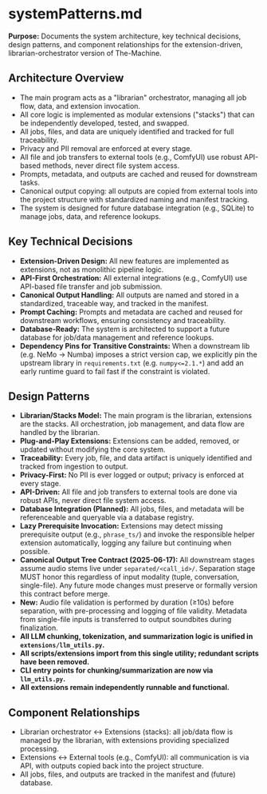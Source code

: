 # systemPatterns.md

**Purpose:**
Documents the system architecture, key technical decisions, design patterns, and component relationships for the extension-driven, librarian-orchestrator version of The-Machine.

## Architecture Overview

- The main program acts as a "librarian" orchestrator, managing all job flow, data, and extension invocation.
- All core logic is implemented as modular extensions ("stacks") that can be independently developed, tested, and swapped.
- All jobs, files, and data are uniquely identified and tracked for full traceability.
- Privacy and PII removal are enforced at every stage.
- All file and job transfers to external tools (e.g., ComfyUI) use robust API-based methods, never direct file system access.
- Prompts, metadata, and outputs are cached and reused for downstream tasks.
- Canonical output copying: all outputs are copied from external tools into the project structure with standardized naming and manifest tracking.
- The system is designed for future database integration (e.g., SQLite) to manage jobs, data, and reference lookups.

## Key Technical Decisions

- **Extension-Driven Design:** All new features are implemented as extensions, not as monolithic pipeline logic.
- **API-First Orchestration:** All external integrations (e.g., ComfyUI) use API-based file transfer and job submission.
- **Canonical Output Handling:** All outputs are named and stored in a standardized, traceable way, and tracked in the manifest.
- **Prompt Caching:** Prompts and metadata are cached and reused for downstream workflows, ensuring consistency and traceability.
- **Database-Ready:** The system is architected to support a future database for job/data management and reference lookups.
- **Dependency Pins for Transitive Constraints:** When a downstream lib (e.g. NeMo → Numba) imposes a strict version cap, we explicitly pin the upstream library in `requirements.txt` (e.g. `numpy<=2.1.*`) and add an early runtime guard to fail fast if the constraint is violated.

## Design Patterns

- **Librarian/Stacks Model:** The main program is the librarian, extensions are the stacks. All orchestration, job management, and data flow are handled by the librarian.
- **Plug-and-Play Extensions:** Extensions can be added, removed, or updated without modifying the core system.
- **Traceability:** Every job, file, and data artifact is uniquely identified and tracked from ingestion to output.
- **Privacy-First:** No PII is ever logged or output; privacy is enforced at every stage.
- **API-Driven:** All file and job transfers to external tools are done via robust APIs, never direct file system access.
- **Database Integration (Planned):** All jobs, files, and metadata will be referenceable and queryable via a database registry.
- **Lazy Prerequisite Invocation:** Extensions may detect missing prerequisite output (e.g., `phrase_ts/`) and invoke the responsible helper extension automatically, logging any failure but continuing when possible.
- **Canonical Output Tree Contract (2025-06-17):** All downstream stages assume audio stems live under `separated/<call_id>/`. Separation stage MUST honor this regardless of input modality (tuple, conversation, single-file). Any future mode changes must preserve or formally version this contract before merge.
- **New:** Audio file validation is performed by duration (≥10s) before separation, with pre-processing and logging of file validity. Metadata from single-file inputs is transferred to output soundbites during finalization.
- **All LLM chunking, tokenization, and summarization logic is unified in `extensions/llm_utils.py`.**
- **All scripts/extensions import from this single utility; redundant scripts have been removed.**
- **CLI entry points for chunking/summarization are now via `llm_utils.py`.**
- **All extensions remain independently runnable and functional.**

## Component Relationships

- Librarian orchestrator <-> Extensions (stacks): all job/data flow is managed by the librarian, with extensions providing specialized processing.
- Extensions <-> External tools (e.g., ComfyUI): all communication is via API, with outputs copied back into the project structure.
- All jobs, files, and outputs are tracked in the manifest and (future) database. 